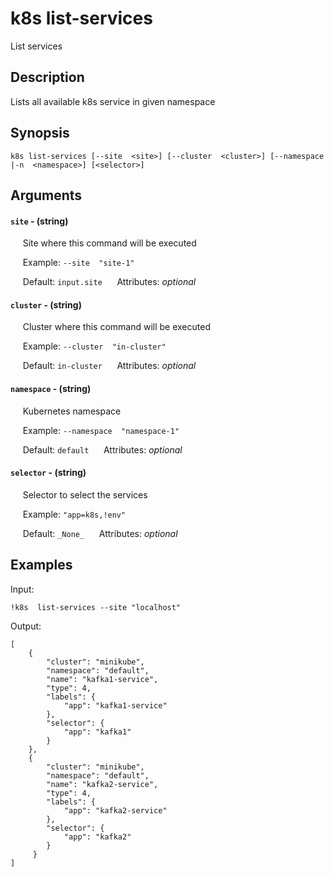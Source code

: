 # k8s list-services

List services

## Description

Lists all available k8s service in given namespace

## Synopsis

`k8s list-services [--site  <site>] [--cluster  <cluster>] [--namespace  |-n  <namespace>] [<selector>]`

## Arguments


#### `site` - (string)

&nbsp;&nbsp;&nbsp;&nbsp; Site where this command will be executed  

&nbsp;&nbsp;&nbsp;&nbsp; Example:  `--site  "site-1"`

&nbsp;&nbsp;&nbsp;&nbsp; Default: `input.site`
&nbsp;&nbsp;&nbsp;&nbsp; Attributes: _optional_  


#### `cluster` - (string)

&nbsp;&nbsp;&nbsp;&nbsp; Cluster where this command will be executed  

&nbsp;&nbsp;&nbsp;&nbsp; Example:  `--cluster  "in-cluster"`

&nbsp;&nbsp;&nbsp;&nbsp; Default: `in-cluster`
&nbsp;&nbsp;&nbsp;&nbsp; Attributes: _optional_  


#### `namespace` - (string)

&nbsp;&nbsp;&nbsp;&nbsp; Kubernetes namespace  

&nbsp;&nbsp;&nbsp;&nbsp; Example:  `--namespace  "namespace-1"`

&nbsp;&nbsp;&nbsp;&nbsp; Default: `default`
&nbsp;&nbsp;&nbsp;&nbsp; Attributes: _optional_  


#### `selector` - (string)

&nbsp;&nbsp;&nbsp;&nbsp; Selector to select the services  

&nbsp;&nbsp;&nbsp;&nbsp; Example:  `"app=k8s,!env"`

&nbsp;&nbsp;&nbsp;&nbsp; Default: `_None_`
&nbsp;&nbsp;&nbsp;&nbsp; Attributes: _optional_  



## Examples

Input: 
```
!k8s  list-services --site "localhost"
```
Output: 
```
[
    {
        "cluster": "minikube",
        "namespace": "default",
        "name": "kafka1-service",
        "type": 4,
        "labels": {
            "app": "kafka1-service"
        },
        "selector": {
            "app": "kafka1"
        }
    },
    {
        "cluster": "minikube",
        "namespace": "default",
        "name": "kafka2-service",
        "type": 4,
        "labels": {
            "app": "kafka2-service"
        },
        "selector": {
            "app": "kafka2"
        }
     }
]
```

